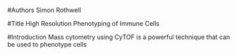 #Authors
Simon Rothwell

#Title
High Resolution Phenotyping of Immune Cells

#Introduction
Mass cytometry using CyTOF is a powerful technique that can be used to phenotype cells

